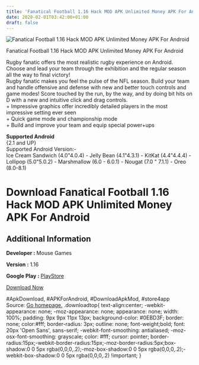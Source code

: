 ```yaml
---
title: 'Fanatical Football 1.16 Hack MOD APK Unlimited Money APK For Android'
date: 2020-02-01T03:42:00+01:00
draft: false
---
```


![Fanatical Football 1.16 Hack MOD APK Unlimited Money APK For Android](https://i0.wp.com/apkhome.net/wp-content/uploads/2018/06/Fanatical-Football-1.16.png "Fanatical Football 1.16 Hack MOD APK Unlimited Money APK For Android")

  

Fanatical Football 1.16 Hack MOD APK Unlimited Money APK For Android

Rugby fanatic offers the most realistic rugby experience on Android. Choose and lead your team through the exhibition and the regular season all the way to final victory!  
Rugby fanatic makes you feel the pulse of the NFL season. Build your team and handle offensive and defense with new and better touch controls and game modes! Score touched by the run, by the way, and by doing bit hits on D with a new and intuitive click and drag controls.  
\+ Impressive graphics offer incredibly detailed players in the most impressive setting ever seen  
\+ Quick game mode and championship mode  
\+ Build and improve your team and equip special power+ups

**Supported Android**  
{2.1 and UP}  
Supported Android Version:-  
Ice Cream Sandwich (4.0"4.0.4) - Jelly Bean (4.1"4.3.1) - KitKat (4.4"4.4.4) - Lollipop (5.0"5.0.2) - Marshmallow (6.0 - 6.0.1) - Nougat (7.0 " 7.1.1) - Oreo (8.0-8.1)

Download Fanatical Football 1.16 Hack MOD APK Unlimited Money APK For Android
=============================================================================

Additional Information
----------------------

**Developer :** Mouse Games

**Version :** 1.16

**Google Play :** [PlayStore](https://play.google.com/store/apps/details?id=com.wordsmobile.nfl)

  

[Download Now](https://store4app.co/post/fanatical-football-1-16-hack-mod-apk-unlimited-money-apk-for-android_1573670728)

  
#ApkDownload, #APKForAndroid, #DownloadApkMod, #store4app  
Source: [Go homepage.](https://store4app.co/post/fanatical-football-1-16-hack-mod-apk-unlimited-money-apk-for-android_1573670728) .downloadtop{ text-align:center; -webkit-appearance: none; -moz-appearance: none; appearance: none; width: 100%; padding: 9px 9px 11px 13px; background-color: #0EBD3F; border: none; color:#fff; border-radius: 3px; outline: none; font-weight;bold; font: 20px 'Open Sans', sans-serif; -webkit-font-smoothing: antialiased; -moz-osx-font-smoothing: grayscale; color: #fff; cursor: pointer; border-radius:15px;-webkit-border-radius:15px;-moz-border-radius:5px;box-shadow:0 0 5px rgba(0,0,0,.2);-moz-box-shadow:0 0 5px rgba(0,0,0,.2);-webkit-box-shadow:0 0 5px rgba(0,0,0,.2) !important; }